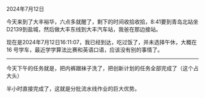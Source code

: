 2024年7月12日

今天来到了大丰裕华，六点多就醒了，剩下的时间收拾收拾，8:41要到青岛北站坐D2139到盐城，然后做大丰东线到大丰汽车站，我爸在那边接站。

现在是2024年7月12日16:11:07，我已经到达，吃过饭了，并未选择午休，大概在 16 号学车，最近学学算法比赛和英语口语，应该没有别的事情了。

---

今天下午的任务就是，把内裤跟袜子洗了，把创新计划的任务全部完成了（这个占大头）

半小时直接完成了，这就是分批流水线作业的巨大优势。
